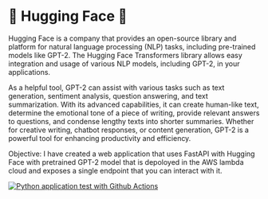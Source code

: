 # 🤗 Hugging Face 🤗 
Hugging Face is a company that provides an open-source library and platform for natural language processing (NLP) tasks, including pre-trained models like GPT-2. 
The Hugging Face Transformers library allows easy integration and usage of various NLP models, including GPT-2, in your applications.

As a helpful tool, GPT-2 can assist with various tasks such as text generation, sentiment analysis, question answering, and text summarization. With its advanced capabilities, it can create human-like text, determine the emotional tone of a piece of writing, provide relevant answers to questions, and condense lengthy texts into shorter summaries. Whether for creative writing, chatbot responses, or content generation, GPT-2 is a powerful tool for enhancing productivity and efficiency.

Objective: I have created a web application that uses FastAPI with Hugging Face with pretrained GPT-2 model that is depoloyed in the AWS lambda cloud and exposes a single endpoint that you can interact with it. 

 

[![Python application test with Github Actions](https://github.com/abarnett1999/new_901/workflows/Python%20application%20test/badge.svg)](https://github.com/abarnett1999/new_901/actions/workflows/main.yml)

